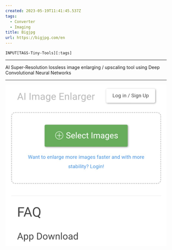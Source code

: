 ```yaml
---
created: 2023-05-19T11:41:45.537Z
tags: 
  - Converter
  - Imaging
title: Bigjpg
url: https://bigjpg.com/en
---
```

```meta-bind
INPUT[TAGS-Tiny-Tools][:tags]
```

___
AI Super-Resolution lossless image enlarging / upscaling tool using Deep Convolutional Neural Networks
___

![](_attachments/bigjpg.jpg)

